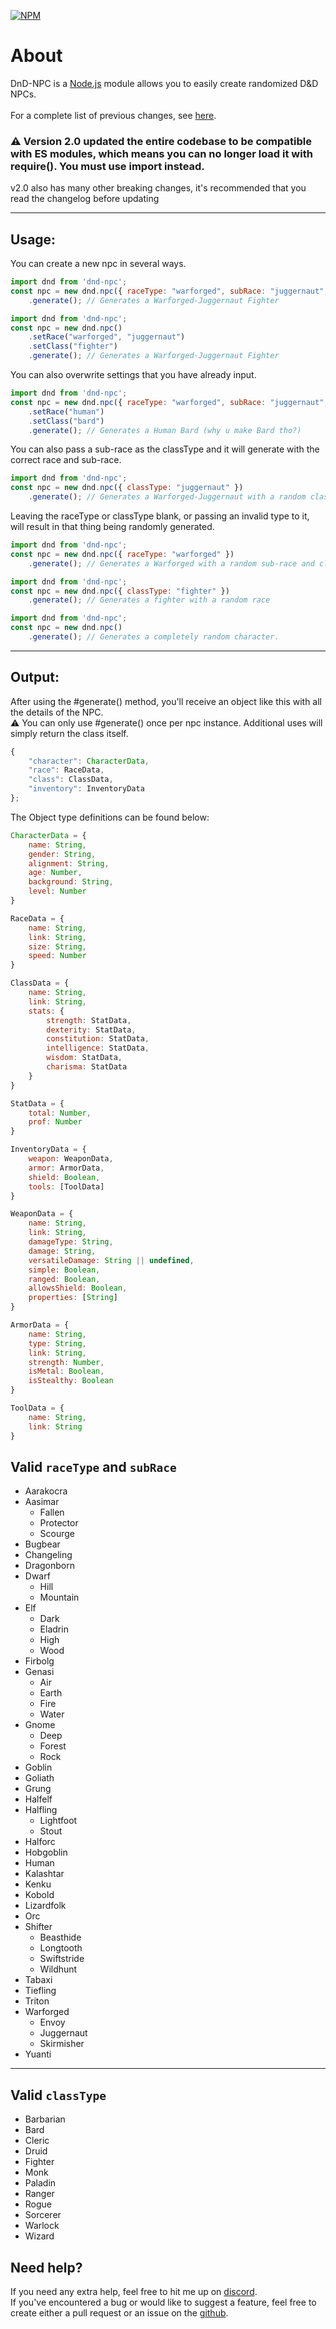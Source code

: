 [![NPM](https://nodei.co/npm/dnd-npc.png?downloads=true&downloadRank=true&stars=true)](https://nodei.co/npm/dnd-npc/)

# **About**
DnD-NPC is a [Node.js](https://nodejs.org) module allows you to easily create randomized D&D NPCs.<br>
<br>
For a complete list of previous changes, see [here](https://multarix.github.io/DnD-NPC//changelog.html).<br>

### ⚠️ Version 2.0 updated the entire codebase to be compatible with ES modules, which means you can no longer load it with require(). You must use import instead.<br>
v2.0 also has many other breaking changes, it's recommended that you read the changelog before updating<br>

---
## **Usage:**
You can create a new npc in several ways.<br>
```js
import dnd from 'dnd-npc';
const npc = new dnd.npc({ raceType: "warforged", subRace: "juggernaut", classType: "fighter"})
	.generate(); // Generates a Warforged-Juggernaut Fighter
```
```js
import dnd from 'dnd-npc';
const npc = new dnd.npc()
	.setRace("warforged", "juggernaut")
	.setClass("fighter")
	.generate(); // Generates a Warforged-Juggernaut Fighter
```
You can also overwrite settings that you have already input.
```js
import dnd from 'dnd-npc';
const npc = new dnd.npc({ raceType: "warforged", subRace: "juggernaut", classType: "fighter"})
	.setRace("human")
	.setClass("bard")
	.generate(); // Generates a Human Bard (why u make Bard tho?)
```
You can also pass a sub-race as the classType and it will generate with the correct race and sub-race.
```js
import dnd from 'dnd-npc';
const npc = new dnd.npc({ classType: "juggernaut" })
	.generate(); // Generates a Warforged-Juggernaut with a random class.
```
Leaving the raceType or classType blank, or passing an invalid type to it, will result in that thing being randomly generated.
```js
import dnd from 'dnd-npc';
const npc = new dnd.npc({ raceType: "warforged" })
	.generate(); // Generates a Warforged with a random sub-race and class.
```
```js
import dnd from 'dnd-npc';
const npc = new dnd.npc({ classType: "fighter" })
	.generate(); // Generates a fighter with a random race
```
```js
import dnd from 'dnd-npc';
const npc = new dnd.npc()
	.generate(); // Generates a completely random character.
```

---
## **Output:**
After using the #generate() method, you'll receive an object like this with all the details of the NPC.<br>
⚠️ You can only use #generate() once per npc instance. Additional uses will simply return the class itself.
```js
{
	"character": CharacterData,
	"race": RaceData,
	"class": ClassData,
	"inventory": InventoryData
};
```
The Object type definitions can be found below:
```js
CharacterData = {
	name: String,
	gender: String,
	alignment: String,
	age: Number,
	background: String,
	level: Number
}

RaceData = {
	name: String,
	link: String,
	size: String,
	speed: Number
}

ClassData = {
	name: String,
	link: String,
	stats: {
		strength: StatData,
		dexterity: StatData,
		constitution: StatData,
		intelligence: StatData,
		wisdom: StatData,
		charisma: StatData
	}
}

StatData = {
	total: Number,
	prof: Number
}

InventoryData = {
	weapon: WeaponData,
	armor: ArmorData,
	shield: Boolean,
	tools: [ToolData]
}

WeaponData = {
	name: String,
	link: String,
	damageType: String,
	damage: String,
	versatileDamage: String || undefined,
	simple: Boolean,
	ranged: Boolean,
	allowsShield: Boolean,
	properties: [String]
}

ArmorData = {
	name: String,
	type: String,
	link: String,
	strength: Number,
	isMetal: Boolean,
	isStealthy: Boolean
}

ToolData = {
	name: String,
	link: String
}
```


## **Valid `raceType` and `subRace`**
- Aarakocra
- Aasimar
	- Fallen
	- Protector
	- Scourge
- Bugbear
- Changeling
- Dragonborn
- Dwarf
	- Hill
	- Mountain
- Elf
	- Dark
	- Eladrin
	- High
	- Wood
- Firbolg
- Genasi
	- Air
	- Earth
	- Fire
	- Water
- Gnome
	- Deep
	- Forest
	- Rock
- Goblin
- Goliath
- Grung
- Halfelf
- Halfling
	- Lightfoot
	- Stout
- Halforc
- Hobgoblin
- Human
- Kalashtar
- Kenku
- Kobold
- Lizardfolk
- Orc
- Shifter
	- Beasthide
	- Longtooth
	- Swiftstride
	- Wildhunt
- Tabaxi
- Tiefling
- Triton
- Warforged
	- Envoy
	- Juggernaut
	- Skirmisher
- Yuanti
---
## **Valid `classType`**
- Barbarian
- Bard
- Cleric
- Druid
- Fighter
- Monk
- Paladin
- Ranger
- Rogue
- Sorcerer
- Warlock
- Wizard

## **Need help?**
If you need any extra help, feel free to hit me up on [discord](https://discord.gg/UHUCNG9TEV).<br>
If you've encountered a bug or would like to suggest a feature, feel free to create either a pull request or an issue on the [github](https://github.com/Multarix/DnD-NPC).
